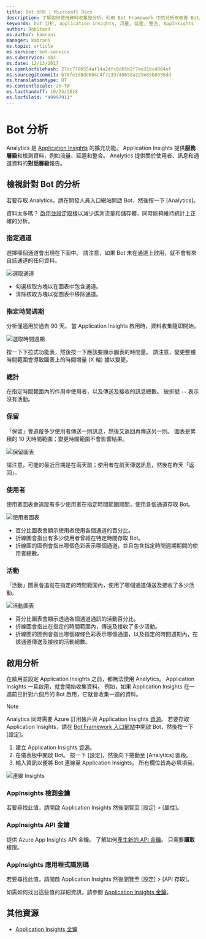 ```yaml
---
title: Bot 分析 | Microsoft Docs
description: 了解如何使用資料收集和分析，利用 Bot Framework 中的分析來改善 Bot。
keywords: bot 分析, application insights, 流量, 延遲, 整合, AppInsights
author: RobStand
ms.author: kamrani
manager: kamrani
ms.topic: article
ms.service: bot-service
ms.subservice: abs
ms.date: 12/13/2017
ms.openlocfilehash: 27dc7786554af14a24fc8d65b2f7ee31bc4864ef
ms.sourcegitcommit: b78fe3d8dd604c4f7233740658a229e85b8535dd
ms.translationtype: HT
ms.contentlocale: zh-TW
ms.lasthandoff: 10/24/2018
ms.locfileid: "49997911"
---
```

# <a name="bot-analytics"></a>Bot 分析
Analytics 是 [Application Insights](/azure/application-insights/app-insights-analytics) 的擴充功能。 Application Insights 提供**服務層級**和檢測資料，例如流量、延遲和整合。 Analytics 提供關於使用者、訊息和通道資料的**對話層級**報告。

## <a name="view-analytics-for-a-bot"></a>檢視針對 Bot 的分析
若要存取 Analytics，請在開發人員入口網站開啟 Bot，然後按一下 [Analytics]。

資料太多嗎？ [啟用並設定取樣](/azure/application-insights/app-insights-sampling)以減少遙測流量和儲存體，同時能夠維持統計上正確的分析。 

### <a name="specify-channel"></a>指定通道
選擇哪個通道會出現在下圖中。 請注意，如果 Bot 未在通道上啟用，就不會有來自該通道的任何資料。

![選取通道](~/media/analytics-channels.png)

* 勾選核取方塊以在圖表中包含通道。
* 清除核取方塊以從圖表中移除通道。

### <a name="specify-time-period"></a>指定時間週期
分析僅適用於過去 90 天。 當 Application Insights 啟用時，資料收集隨即開始。

![選取時間週期](~/media/analytics-timepick.png)

按一下下拉式功能表，然後按一下應該要顯示圖表的時間量。
請注意，變更整體時間範圍會導致圖表上的時間增量 (X 軸) 據以變更。

### <a name="grand-totals"></a>總計
在指定時間範圍內的作用中使用者，以及傳送及接收的訊息總數。
破折號 `--` 表示沒有活動。

### <a name="retention"></a>保留
「保留」會追蹤多少使用者傳送一則訊息，然後又返回再傳送另一則。
圖表是累積的 10 天時間範圍；變更時間範圍不會影響結果。

![保留圖表](~/media/analytics-retention.png)

請注意，可能的最近日期是在兩天前；使用者在前天傳送訊息，然後在昨天「返回」。

### <a name="user"></a>使用者
使用者圖表會追蹤有多少使用者在指定時間範圍期間，使用各個通道存取 Bot。

![使用者圖表](~/media/analytics-users.png)

* 百分比圖表會顯示使用者使用各個通道的百分比。
* 折線圖會指出有多少使用者曾經在特定時間存取 Bot。
* 折線圖的圖例會指出哪個色彩表示哪個通道，並且包含指定時間週期期間的使用者總數。

### <a name="activities"></a>活動
「活動」圖表會追蹤在指定的時間範圍內，使用了哪個通道傳送及接收了多少活動。

![活動圖表](~/media/analytics-activities.png)

* 百分比圖表會顯示透過各個通道通訊的活動百分比。
* 折線圖會指出在指定的時間範圍內，傳送及接收了多少活動。
* 折線圖的圖例會指出哪個線條色彩表示哪個通道，以及指定的時間週期內，在該通道傳送及接收的活動總數。 

## <a name="enable-analytics"></a>啟用分析
在啟用並設定 Application Insights 之前，都無法使用 Analytics。 Application Insights 一旦啟用，就會開始收集資料。 例如，如果 Application Insights 在一週前已針對六個月的 Bot 啟用，它就會收集一週的資料。
> [!NOTE]
> Analytics 同時需要 Azure 訂用帳戶與 Application Insights [資源](/azure/application-insights/app-insights-create-new-resource)。
若要存取 Application Insights，請在 [Bot Framework 入口網站](https://dev.botframework.com/)中開啟 Bot，然後按一下 [設定]。

1. 建立 Application Insights [資源](/azure/application-insights/app-insights-create-new-resource)。
2. 在儀表板中開啟 Bot。 按一下 [設定]，然後向下捲動至 [Analytics] 區段。
3. 輸入資訊以便將 Bot 連線至 Application Insights。 所有欄位皆為必填項目。

![連線 Insights](~/media/analytics-enable.png)

### <a name="appinsights-instrumentation-key"></a>AppInsights 檢測金鑰
若要尋找此值，請開啟 Application Insights 然後瀏覽至 [設定] > [屬性]。

### <a name="appinsights-api-key"></a>AppInsights API 金鑰
提供 Azure App Insights API 金鑰。 了解如何[產生新的 API 金鑰](https://dev.applicationinsights.io/documentation/Authorization/API-key-and-App-ID)。 只需要**讀取**權限。

### <a name="appinsights-application-id"></a>AppInsights 應用程式識別碼
若要尋找此值，請開啟 Application Insights 然後瀏覽至 [設定] > [API 存取]。

如需如何找出這些值的詳細資訊，請參閱 [Application Insights 金鑰](~/bot-service-resources-app-insights-keys.md)。

## <a name="additional-resources"></a>其他資源
* [Application Insights 金鑰](~/bot-service-resources-app-insights-keys.md)